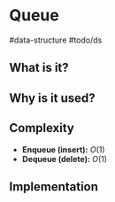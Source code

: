 # Queue
#data-structure #todo/ds
## What is it?
## Why is it used?
## Complexity
- **Enqueue (insert):** $O(1)$
- **Dequeue (delete):** $O(1)$

## Implementation